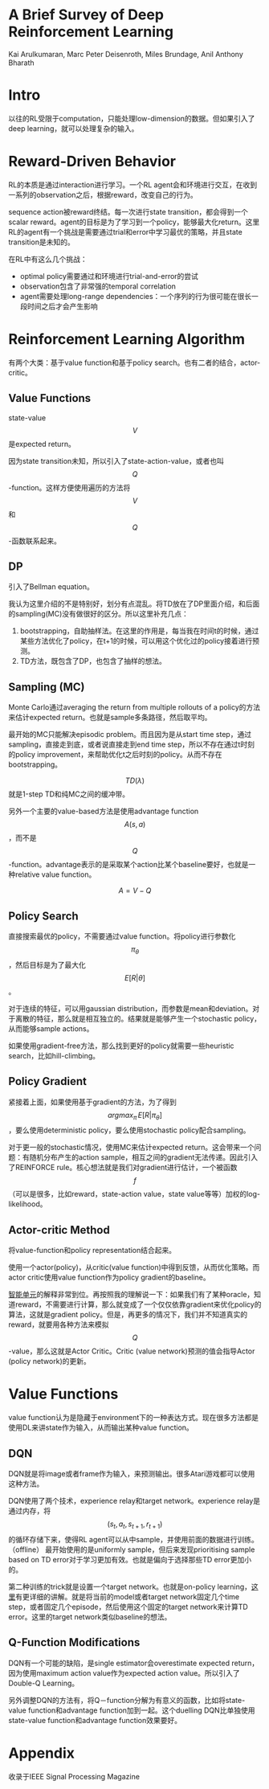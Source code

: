 # A Brief Survey of Deep Reinforcement Learning

Kai Arulkumaran, Marc Peter Deisenroth, Miles Brundage, Anil Anthony Bharath

# Intro

以往的RL受限于computation，只能处理low-dimension的数据。但如果引入了deep learning，就可以处理复杂的输入。

# Reward-Driven Behavior

RL的本质是通过interaction进行学习。一个RL agent会和环境进行交互，在收到一系列的observation之后，根据reward，改变自己的行为。

sequence action被reward终结。每一次进行state transition，都会得到一个scalar reward。agent的目标是为了学习到一个policy，能够最大化return。这里RL的agent有一个挑战是需要通过trial和error中学习最优的策略，并且state transition是未知的。

在RL中有这么几个挑战：

+ optimal policy需要通过和环境进行trial-and-error的尝试
+ observation包含了非常强的temporal correlation
+ agent需要处理long-range dependencies：一个序列的行为很可能在很长一段时间之后才会产生影响


# Reinforcement Learning Algorithm

有两个大类：基于value function和基于policy search。也有二者的结合，actor-critic。

## Value Functions

state-value $$V$$是expected return。

因为state transition未知，所以引入了state-action-value，或者也叫$$Q$$-function。这样方便使用遍历的方法将$$V$$和$$Q$$-函数联系起来。

## DP

引入了Bellman equation。

我认为这里介绍的不是特别好，划分有点混乱。将TD放在了DP里面介绍，和后面的sampling(MC)没有做很好的区分。所以这里补充几点：

1. bootstrapping，自助抽样法。在这里的作用是，每当我在时间t的时候，通过某些方法优化了policy，在t+1的时候，可以用这个优化过的policy接着进行预测。
2. TD方法，既包含了DP，也包含了抽样的想法。

## Sampling (MC)

Monte Carlo通过averaging the return from multiple rollouts of a policy的方法来估计expected return。也就是sample多条路径，然后取平均。

最开始的MC只能解决episodic problem。而且因为是从start time step，通过sampling，直接走到底，或者说直接走到end time step，所以不存在通过t时刻的policy improvement，来帮助优化t之后时刻的policy。从而不存在bootstrapping。

$$TD(\lambda)$$就是1-step TD和纯MC之间的缓冲带。

另外一个主要的value-based方法是使用advantage function $$A(s,a)$$，而不是$$Q$$-function。advantage表示的是采取某个action比某个baseline要好，也就是一种relative value function。

$$A = V - Q$$

## Policy Search

直接搜索最优的policy，不需要通过value function。将policy进行参数化 $$\pi_\theta$$，然后目标是为了最大化 $$E[R|\theta]$$。

对于连续的特征，可以用gaussian distribution，而参数是mean和deviation。对于离散的特征，那么就是相互独立的。结果就是能够产生一个stochastic policy，从而能够sample actions。

如果使用gradient-free方法，那么找到更好的policy就需要一些heuristic search，比如hill-climbing。

## Policy Gradient

紧接着上面，如果使用基于gradient的方法，为了得到$$argmax_{\pi} \, E[R|\pi_\theta]$$，要么使用deterministic policy，要么使用stochastic policy配合sampling。

对于更一般的stochastic情况，使用MC来估计expected return。这会带来一个问题：有随机分布产生的action sample，相互之间的gradient无法传递。因此引入了REINFORCE rule。核心想法就是我们对gradient进行估计，一个被函数$$f$$（可以是很多，比如reward，state-action value，state value等等）加权的log-likelihood。

## Actor-critic Method

将value-function和policy representation结合起来。

使用一个actor(policy)，从critic(value function)中得到反馈，从而优化策略。而actor critic使用value function作为policy gradient的baseline。

[智能单元](https://zhuanlan.zhihu.com/p/26882898)的解释非常到位。再按照我的理解说一下：如果我们有了某种oracle，知道reward，不需要进行计算，那么就变成了一个仅仅依靠gradient来优化policy的算法，这就是gradient policy。但是，再更多的情况下，我们并不知道真实的reward，就要用各种方法来模拟$$Q$$-value，那么这就是Actor Critic。Critic (value network)预测的值会指导Actor (policy network)的更新。

# Value Functions

value function认为是隐藏于environment下的一种表达方式。现在很多方法都是使用DL来讲state作为输入，从而输出某种value function。

## DQN

DQN就是将image或者frame作为输入，来预测输出。很多Atari游戏都可以使用这种方法。

DQN使用了两个技术，experience relay和target network。experience relay是通过内存，将$$(s_t, a_t, s_{t+1}, r_{t+1})$$的循环存储下来，使得RL agent可以从中sample，并使用前面的数据进行训练。（offline） 最开始使用的是uniformly sample，但后来发现prioritising sample based on TD error对于学习更加有效。也就是偏向于选择那些TD error更加小的。

第二种训练的trick就是设置一个target network。也就是on-policy learning，[这里](https://chao1224.github.io/reinforcement_learning/)有更详细的讲解。就是将当前的model或者target network固定几个time step，或者固定几个episode，然后使用这个固定的target network来计算TD error。这里的target network类似baseline的想法。

## Q-Function Modifications

DQN有一个可能的缺陷，是single estimator会overestimate expected return，因为使用maximum action value作为expected action value。所以引入了Double-Q Learning。

另外调整DQN的方法有，将Q－function分解为有意义的函数，比如将state-value function和advantage function加到一起。这个duelling DQN比单独使用state-value function和advantage function效果要好。

# Appendix

收录于IEEE Signal Processing Magazine